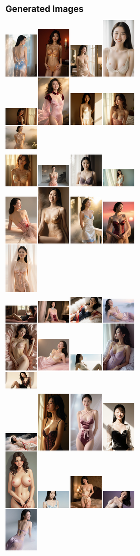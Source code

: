 # Generated Images



<img src="2025_10_24_01.webp" width="100"/> <img src="2025_10_24_02.webp" width="100"/> <img src="2025_10_24_03.webp" width="100"/> <img src="2025_10_24_04.webp" width="100"/> <img src="2025_10_24_05.webp" width="100"/> <img src="2025_10_24_06.webp" width="100"/> <img src="2025_10_24_07.webp" width="100"/> <img src="2025_10_24_08.webp" width="100"/> <img src="2025_10_24_09.webp" width="100"/>

<img src="2025_10_24_10.webp" width="100"/> <img src="2025_10_24_11.webp" width="100"/> <img src="2025_10_24_12.webp" width="100"/> <img src="2025_10_24_13.webp" width="100"/> <img src="2025_10_24_14.webp" width="100"/> <img src="2025_10_24_15.webp" width="100"/> <img src="2025_10_24_16.webp" width="100"/> <img src="2025_10_24_17.webp" width="100"/> <img src="2025_10_24_18.webp" width="100"/>

<img src="2025_10_24_19.webp" width="100"/> <img src="2025_10_24_20.webp" width="100"/> <img src="2025_10_24_21.webp" width="100"/> <img src="2025_10_24_22.webp" width="100"/> <img src="2025_10_24_23.webp" width="100"/> <img src="2025_10_24_24.webp" width="100"/> <img src="2025_10_24_25.webp" width="100"/> <img src="2025_10_24_26.webp" width="100"/> <img src="2025_10_24_27.webp" width="100"/>

<img src="2025_10_24_28.webp" width="100"/> <img src="2025_10_24_29.webp" width="100"/> <img src="2025_10_24_30.webp" width="100"/> <img src="2025_10_24_31.webp" width="100"/> <img src="2025_10_24_32.webp" width="100"/> <img src="2025_10_24_33.webp" width="100"/> <img src="2025_10_24_34.webp" width="100"/> <img src="2025_10_24_35.webp" width="100"/> <img src="2025_10_24_36.webp" width="100"/>